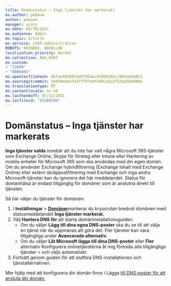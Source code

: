 ```yaml
---
title: Domänstatus – Inga tjänster har markerats
ms.author: pebaum
author: pebaum
manager: scotv
ms.date: 04/30/2021
ms.audience: Admin
ms.topic: article
ms.service: o365-administration
ROBOTS: NOINDEX, NOFOLLOW
localization_priority: Normal
ms.collection: Adm_O365
ms.custom:
- "11094"
- "9006491"
ms.openlocfilehash: 66fae5b5602dd67954ac9208b26bc2005adda0e3
ms.sourcegitcommit: 56650eb9af437ff97e4f4d9ca5a2f53ad5bb990e
ms.translationtype: MT
ms.contentlocale: sv-SE
ms.lasthandoff: 07/12/2021
ms.locfileid: "53389199"
---
```

# <a name="domain-status---no-services-selected"></a>Domänstatus – Inga tjänster har markerats

**Inga tjänster valda** innebär att du inte har valt några Microsoft 365-tjänster som Exchange Online, Skype för företag eller Intune eller Hantering av mobila enheter för Microsoft 365 som ska användas med din egen domän. Om du använder Exchange hybridfiltrering (Exchange lokalt med Exchange Online) eller extern skräppostfiltrering med Exchange och inga andra Microsoft-tjänster kan du ignorera det här meddelandet. Status för domänhälsa är endast tillgänglig för domäner som är anslutna direkt till tjänsten.

Så här väljer du tjänster för domänen:

1. I **Inställningar**  >  [**Domäner**](https://admin.microsoft.com/Adminportal/Home)markerar du kryssrutan bredvid domänen med statusmeddelandet **Inga tjänster markerat.**
1. Välj **Hantera DNS för** att starta domäninstallationsguiden.
    - Om du väljer **Lägg till dina egna DNS-poster** ska du se till att välja en tjänst när du uppmanas att göra det. Fler tjänster kan vara tillgängliga under **Avancerade alternativ.**
    - Om du väljer **Låt Microsoft lägga till dina DNS-poster** eller **Fler** alternativ Konfigurera onlinetjänsterna åt mig föreslås alla tillgängliga tjänster  >   och väljs automatiskt.
1. Fortsätt genom guiden för att slutföra DNS-installationen och tjänstalternativen.
 
Mer hjälp med att konfigurera din domän finns i Lägga [till DNS-poster för att ansluta din domän.](/microsoft-365/admin/get-help-with-domains/create-dns-records-at-any-dns-hosting-provider)

